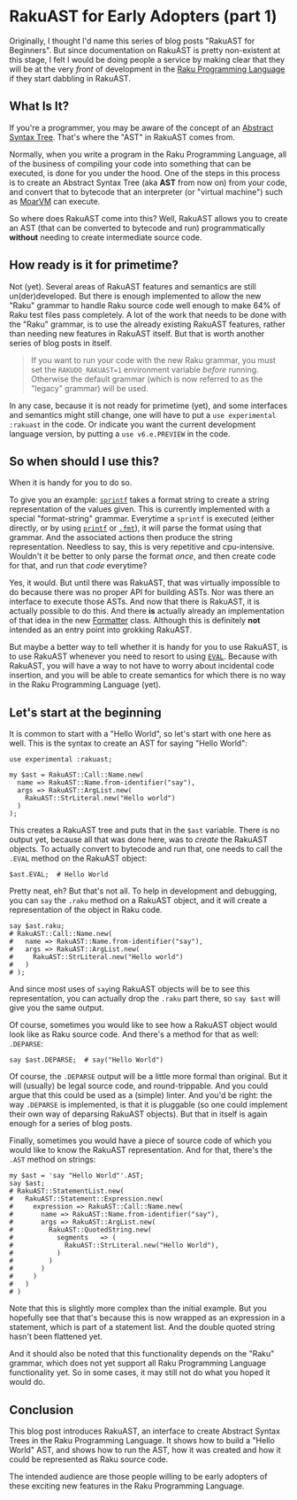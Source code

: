 RakuAST for Early Adopters (part 1)
===================================

Originally, I thought I'd name this series of blog posts "RakuAST for Beginners".  But since documentation on RakuAST is pretty non-existent at this stage, I felt I would be doing people a service by making clear that they will be at the very *front* of development in the [Raku Programming Language](https://raku.org) if they start dabbling in RakuAST.

What Is It?
-----------
If you're a programmer, you may be aware of the concept of an [Abstract Syntax Tree](https://en.wikipedia.org/wiki/Abstract_syntax_tree).  That's where the "AST" in RakuAST comes from.

Normally, when you write a program in the Raku Programming Language, all of the business of compiling your code into something that can be executed, is done for you under the hood.  One of the steps in this process is to create an Abstract Syntax Tree (aka **AST** from now on) from your code, and convert that to bytecode that an interpreter (or "virtual machine") such as [MoarVM](https://moarvm.org) can execute.

So where does RakuAST come into this?  Well, RakuAST allows you to create an AST (that can be converted to bytecode and run) programmatically **without** needing to create intermediate source code.

How ready is it for primetime?
------------------------------
Not (yet).  Several areas of RakuAST features and semantics are still un(der)developed.  But there is enough implemented to allow the new "Raku" grammar to handle Raku source code well enough to make 64% of Raku test files pass completely.  A lot of the work that needs to be done with the "Raku" grammar, is to use the already existing RakuAST features, rather than needing new features in RakuAST itself.  But that is worth another series of blog posts in itself.

> If you want to run your code with the new Raku grammar, you must set the `RAKUDO_RAKUAST=1` environment variable *before* running.  Otherwise the default grammar (which is now referred to as the "legacy" grammar) will be used.

In any case, because it is not ready for primetime (yet), and some interfaces and semantics might still change, one will have to put a `use experimental :rakuast` in the code.  Or indicate you want the current development language version, by putting a `use v6.e.PREVIEW` in the code.

So when should I use this?
--------------------------
When it is handy for you to do so.

To give you an example: [`sprintf`](https://docs.raku.org/type/independent-routines#routine_sprintf) takes a format string to create a string representation of the values given.  This is currently implemented with a special "format-string" grammar.  Everytime a `sprintf` is executed (either directly, or by using [`printf`](https://docs.raku.org/type/independent-routines#routine_printf) or [`.fmt`](https://docs.raku.org/type/List#method_fmt)), it will parse the format using that grammar.  And the associated actions then produce the string representation.  Needless to say, this is very repetitive and cpu-intensive.  Wouldn't it be better to only parse the format *once*, and then create code for that, and run that *code* everytime?

Yes, it would.  But until there was RakuAST, that was virtually impossible to do because there was no proper API for building ASTs.  Nor was there an interface to execute those ASTs.  And now that there is RakuAST, it is actually possible to do this.  And there **is** actually already an implementation of that idea in the new [Formatter](https://github.com/rakudo/rakudo/blob/main/src/core.e/Formatter.pm6) class.  Although this is definitely **not** intended as an entry point into grokking RakuAST.

But maybe a better way to tell whether it is handy for you to use RakuAST, is to use RakuAST whenever you need to resort to using [`EVAL`](https://docs.raku.org/type/independent-routines#routine_EVAL).  Because with RakuAST, you will have a way to not have to worry about incidental code insertion, and you will be able to create semantics for which there is no way in the Raku Programming Language (yet).

Let's start at the beginning
----------------------------
It is common to start with a "Hello World", so let's start with one here as well.  This is the syntax to create an AST for saying "Hello World":
```
use experimental :rakuast;

my $ast = RakuAST::Call::Name.new(
  name => RakuAST::Name.from-identifier("say"),
  args => RakuAST::ArgList.new(
    RakuAST::StrLiteral.new("Hello world")
  )
);
```
This creates a RakuAST tree and puts that in the `$ast` variable.  There is no output yet, because all that was done here, was to *create* the RakuAST objects.  To actually convert to bytecode and run that, one needs to call the `.EVAL` method on the RakuAST object:
```
$ast.EVAL;  # Hello World
```
Pretty neat, eh?  But that's not all.  To help in development and debugging, you can `say` the `.raku` method on a RakuAST object, and it will create a representation of the object in Raku code.
```
say $ast.raku;
# RakuAST::Call::Name.new(
#   name => RakuAST::Name.from-identifier("say"),
#   args => RakuAST::ArgList.new(
#     RakuAST::StrLiteral.new("Hello world")
#   )
# );
```
And since most uses of `say`ing RakuAST objects will be to see this representation, you can actually drop the `.raku` part there, so `say $ast` will give you the same output.

Of course, sometimes you would like to see how a RakuAST object would look like as Raku source code.  And there's a method for that as well: `.DEPARSE`:
```
say $ast.DEPARSE;  # say("Hello World")
```
Of course, the `.DEPARSE` output will be a little more formal than original.  But it will (usually) be legal source code, and round-trippable.  And you could argue that this could be used as a (simple) linter.  And you'd be right: the way `.DEPARSE` is implemented, is that it is pluggable (so one could implement their own way of deparsing RakuAST objects).  But that in itself is again enough for a series of blog posts.

Finally, sometimes you would have a piece of source code of which you would like to know the RakuAST representation.  And for that, there's the `.AST` method on strings:
```
my $ast = 'say "Hello World"'.AST;
say $ast;
# RakuAST::StatementList.new(
#   RakuAST::Statement::Expression.new(
#     expression => RakuAST::Call::Name.new(
#       name => RakuAST::Name.from-identifier("say"),
#       args => RakuAST::ArgList.new(
#         RakuAST::QuotedString.new(
#           segments   => (
#             RakuAST::StrLiteral.new("Hello World"),
#           )
#         )
#       )
#     )
#   )
# )
```
Note that this is slightly more complex than the initial example.  But you hopefully see that that's because this is now wrapped as an expression in a statement, which is part of a statement list.  And the double quoted string hasn't been flattened yet.

And it should also be noted that this functionality depends on the "Raku" grammar, which does not yet support all Raku Programming Language functionality yet.  So in some cases, it may still not do what you hoped it would do.

Conclusion
----------
This blog post introduces RakuAST, an interface to create Abstract Syntax Trees in the Raku Programming Language.  It shows how to build a "Hello World" AST, and shows how to run the AST, how it was created and how it could be represented as Raku source code.

The intended audience are those people willing to be early adopters of these exciting new features in the Raku Programming Language.
